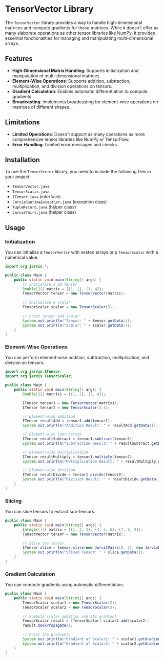 # TensorVector Library

The `TensorVector` library provides a way to handle high-dimensional matrices and compute gradients for these matrices. While it doesn't offer as many elaborate operations as other tensor libraries like NumPy, it provides essential functionalities for managing and manipulating multi-dimensional arrays.

## Features

- **High-Dimensional Matrix Handling**: Supports initialization and manipulation of multi-dimensional matrices.
- **Element-Wise Operations**: Supports addition, subtraction, multiplication, and division operations on tensors.
- **Gradient Calculation**: Enables automatic differentiation to compute gradients.
- **Broadcasting**: Implements broadcasting for element-wise operations on matrices of different shapes.

## Limitations

- **Limited Operations**: Doesn't support as many operations as more comprehensive tensor libraries like NumPy or TensorFlow.
- **Error Handling**: Limited error messages and checks.

## Installation

To use the `TensorVector` library, you need to include the following files in your project:

- `TensorVector.java`
- `TensorScalar.java`
- `ITensor.java` (interface)
- `JarvisRuntimeException.java` (exception class)
- `TupleRecord.java` (helper class)
- `JarvisPairs.java` (helper class)

## Usage

### Initialization

You can initialize a `TensorVector` with nested arrays or a `TensorScalar` with a numerical value.

```java
import org.jarvis.*;

public class Main {
    public static void main(String[] args) {
        // Initialize a 2D tensor
        Double[][] matrix = {{1, 2}, {3, 4}};
        TensorVector tensor = new TensorVector(matrix);
        
        // Initialize a scalar
        TensorScalar scalar = new TensorScalar(5);
        
        // Print tensor and scalar
        System.out.println("Tensor: " + tensor.getData());
        System.out.println("Scalar: " + scalar.getData());
    }
}
```

### Element-Wise Operations

You can perform element-wise addition, subtraction, multiplication, and division on tensors.

```java
import org.jarvis.ITensor;
import org.jarvis.TensorScalar;

public class Main {
    public static void main(String[] args) {
        Double[][] matrix1 = {{1, 2}, {3, 4}};

        ITensor tensor1 = new TensorVector(matrix1);
        ITensor tensor2 = new TensorScalar(3.4);

        // Element-wise addition
        ITensor resultAdd = tensor1.add(tensor2);
        System.out.println("Addition Result: " + resultAdd.getData());

        // Element-wise subtraction
        ITensor resultSubtract = tensor1.subtract(tensor2);
        System.out.println("Subtraction Result: " + resultSubtract.getData());

        // Element-wise multiplication
        ITensor resultMultiply = tensor1.multiply(tensor2);
        System.out.println("Multiplication Result: " + resultMultiply.getData());

        // Element-wise division
        ITensor resultDivide = tensor1.divide(tensor2);
        System.out.println("Division Result: " + resultDivide.getData());
    }
}
```

### Slicing

You can slice tensors to extract sub-tensors.

```java
public class Main {
    public static void main(String[] args) {
        Integer[][] matrix = {{1, 2, 3}, {4, 5, 6}, {7, 8, 9}};
        TensorVector tensor = new TensorVector(matrix);
        
        // Slice the tensor
        ITensor slice = tensor.slice(new JarvisPairs(0, 2), new JarvisPairs(1, 3));
        System.out.println("Sliced Tensor: " + slice.getData());
    }
}
```

### Gradient Calculation

You can compute gradients using automatic differentiation.

```java
public class Main {
    public static void main(String[] args) {
        TensorScalar scalar1 = new TensorScalar(2);
        TensorScalar scalar2 = new TensorScalar(3);
        
        // Compute scalar addition and its gradient
        TensorScalar result = (TensorScalar) scalar1.add(scalar2);
        result.backPropagate();
        
        // Print the gradients
        System.out.println("Gradient of Scalar1: " + scalar1.getGradient().getData());
        System.out.println("Gradient of Scalar2: " + scalar2.getGradient().getData());
    }
}
```

